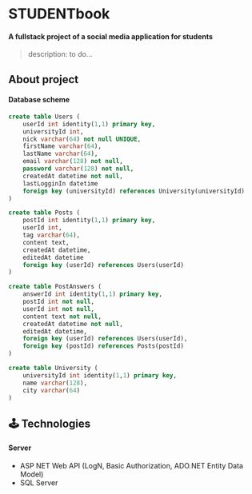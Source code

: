 # STUDENTbook

#### A fullstack project of a social media application for students

> description: to do...

## About project
#### Database scheme
``` sql
create table Users (
	userId int identity(1,1) primary key,
	universityId int,
	nick varchar(64) not null UNIQUE,
	firstName varchar(64),
	lastName varchar(64),
	email varchar(128) not null,
	password varchar(128) not null,
	createdAt datetime not null,
	lastLogginIn datetime
	foreign key (universityId) references University(universityId)
)

create table Posts (
	postId int identity(1,1) primary key,
	userId int,
	tag varchar(64),
	content text,
	createdAt datetime,
	editedAt datetime
	foreign key (userId) references Users(userId)
)

create table PostAnswers (
	answerId int identity(1,1) primary key,
	postId int not null,
	userId int not null,
	content text not null,
	createdAt datetime not null,
	editedAt datetime,
	foreign key (userId) references Users(userId),
	foreign key (postId) references Posts(postId)
)

create table University (
	universityId int identity(1,1) primary key,
	name varchar(128),
	city varchar(64)
)
```


## 🕹️ Technologies

#### Server
- ASP NET Web API (LogN, Basic Authorization, ADO.NET Entity Data Model)
- SQL Server

